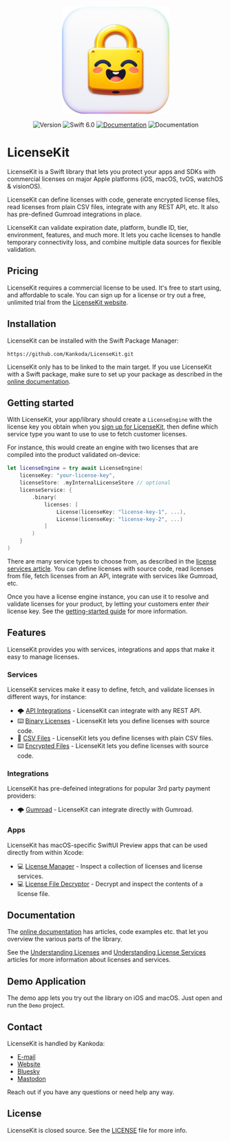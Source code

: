 <p align="center">
    <img src="Resources/Icon.png" alt="Project Icon" width="250" />
</p>

<p align="center">
    <img src="https://img.shields.io/github/v/release/LicenseKit/LicenseKit?color=%2300550&sort=semver" alt="Version" />
    <img src="https://img.shields.io/badge/Swift-6.0-orange.svg" alt="Swift 6.0" />
    <a href="https://kankoda.github.io/LicenseKit"><img src="https://img.shields.io/badge/documentation-web-blue.svg" alt="Documentation" /></a>
    <img src="https://img.shields.io/badge/license-commercial-yellow.svg" alt="Documentation" />
</p>



# LicenseKit

LicenseKit is a Swift library that lets you protect your apps and SDKs with commercial licenses on major Apple platforms (iOS, macOS, tvOS, watchOS & visionOS).

LicenseKit can define licenses with code, generate encrypted license files, read licenses from plain CSV files, integrate with any REST API, etc. It also has pre-defined Gumroad integrations in place. 

LicenseKit can validate expiration date, platform, bundle ID, tier, environment, features, and much more. It lets you cache licenses to handle temporary connectivity loss, and combine multiple data sources for flexible validation.



## Pricing

LicenseKit requires a commercial license to be used. It's free to start using, and affordable to scale. You can sign up for a license or try out a free, unlimited trial from the [LicenseKit website][Website].



## Installation

LicenseKit can be installed with the Swift Package Manager:

```
https://github.com/Kankoda/LicenseKit.git
```

LicenseKit only has to be linked to the main target. If you use LicenseKit with a Swift package, make sure to set up your package as described in the [online documentation][Documentation].



## Getting started

With LicenseKit, your app/library should create a ``LicenseEngine`` with the license key you obtain when you [sign up for LicenseKit][Website], then define which service type you want to use to use to fetch customer licenses.

For instance, this would create an engine with two licenses that are compiled into the product validated on-device:

```swift
let licenseEngine = try await LicenseEngine(
    licenseKey: "your-license-key",
    licenseStore: .myInternalLicenseStore // optional
    licenseService: { 
        .binary(
            licenses: [
                License(licenseKey: "license-key-1", ...),
                License(licenseKey: "license-key-2", ...)
            ]
        )
    }
)
```

There are many service types to choose from, as described in the [license services article][Services]. You can define licenses with source code, read licenses from file, fetch licenses from an API, integrate with services like Gumroad, etc.

Once you have a license engine instance, you can use it to resolve and validate licenses for your product, by letting your customers enter *their* license key. See the [getting-started guide][Getting-Started] for more information.



## Features

LicenseKit provides you with services, integrations and apps that make it easy to manage licenses. 

### Services

LicenseKit services make it easy to define, fetch, and validate licenses in different ways, for instance:

* 🌩️ [API Integrations][Services] - LicenseKit can integrate with any REST API.
* ⌨️ [Binary Licenses][Services] - LicenseKit lets you define licenses with source code.
* 📄 [CSV Files][Services] - LicenseKit lets you define licenses with plain CSV files.
* ⌨️ [Encrypted Files][Services] - LicenseKit lets you define licenses with source code.

### Integrations

LicenseKit has pre-defeined integrations for popular 3rd party payment providers:

* 🌩️ [Gumroad][Services] - LicenseKit can integrate directly with Gumroad.

### Apps

LicenseKit has macOS-specific SwiftUI Preview apps that can be used directly from within Xcode:
 
* 💻 [License Manager][Apps] - Inspect a collection of licenses and license services. 
* 💻 [License File Decryptor][Apps] - Decrypt and inspect the contents of a license file.



## Documentation

The [online documentation][Documentation] has articles, code examples etc. that let you overview the various parts of the library.

See the [Understanding Licenses][Licenses] and [Understanding License Services][Services] articles for more information about licenses and services.



## Demo Application

The demo app lets you try out the library on iOS and macOS. Just open and run the `Demo` project.



## Contact

LicenseKit is handled by Kankoda:

* [E-mail][Email]
* [Website][Website]
* [Bluesky][Bluesky]
* [Mastodon][Mastodon]

Reach out if you have any questions or need help any way.



## License

LicenseKit is closed source. See the [LICENSE][License] file for more info.



[Email]: mailto:info@kankoda.com
[Website]: https://kankoda.com/licensekit
[GitHub]: https://github.com/kankoda

[Bluesky]: https://bsky.app/profile/kankoda.bsky.social
[Twitter]: https://twitter.com/kankodahq
[Mastodon]: https://mastodon.social/@kankoda

[Documentation]: https://kankoda.github.io/LicenseKit/documentation/licensekit
[Getting-Started]: https://kankoda.github.io/LicenseKit/documentation/licensekit/getting-started-article
[License]: https://github.com/Kankoda/LicenseKit/blob/main/LICENSE

[Apps]: https://kankoda.github.io/LicenseKit/documentation/licensekit
[Licenses]: https://kankoda.github.io/LicenseKit/documentation/licensekit/understanding-licenses
[Services]: https://kankoda.github.io/LicenseKit/documentation/licensekit/understanding-services
